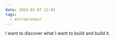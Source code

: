 ```yaml
---
date: 2024-02-07 12:03
tags:
  - entrepreneur
---
```

I want to discover what I want to build and build it. 

